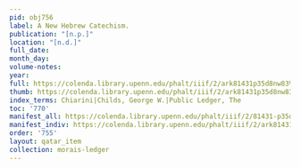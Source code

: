 ```yaml
---
pid: obj756
label: A New Hebrew Catechism.
publication: "[n.p.]"
location: "[n.d.]"
full_date:
month_day:
volume-notes:
year:
full: https://colenda.library.upenn.edu/phalt/iiif/2/ark81431p35d8nw83%2FSHA256E-s8799415--cb926b43180b2cd7ebf26027435aa708725a65bdecb7b00cff9560fb8cb1e176.jpeg/full/3500,/0/default.jpg
thumb: https://colenda.library.upenn.edu/phalt/iiif/2/ark81431p35d8nw83%2FSHA256E-s8799415--cb926b43180b2cd7ebf26027435aa708725a65bdecb7b00cff9560fb8cb1e176.jpeg/full/!200,200/0/default.jpg
index_terms: Chiarini|Childs, George W.|Public Ledger, The
toc: '770'
manifest_all: https://colenda.library.upenn.edu/phalt/iiif/2/81431-p35d8nw83/manifest
manifest_indiv: https://colenda.library.upenn.edu/phalt/iiif/2/ark81431p35d8nw83%2FSHA256E-s8799415--cb926b43180b2cd7ebf26027435aa708725a65bdecb7b00cff9560fb8cb1e176.jpeg
order: '755'
layout: qatar_item
collection: morais-ledger
---
```


